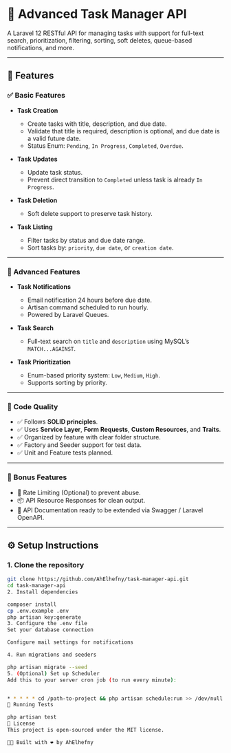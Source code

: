 # 🧠 Advanced Task Manager API

A Laravel 12 RESTful API for managing tasks with support for full-text search, prioritization, filtering, sorting, soft deletes, queue-based notifications, and more.

---

## 🚀 Features

### ✅ Basic Features

- **Task Creation**
  - Create tasks with title, description, and due date.
  - Validate that title is required, description is optional, and due date is a valid future date.
  - Status Enum: `Pending`, `In Progress`, `Completed`, `Overdue`.

- **Task Updates**
  - Update task status.
  - Prevent direct transition to `Completed` unless task is already `In Progress`.

- **Task Deletion**
  - Soft delete support to preserve task history.

- **Task Listing**
  - Filter tasks by status and due date range.
  - Sort tasks by: `priority`, `due date`, or `creation date`.

---

### 🧠 Advanced Features

- **Task Notifications**
  - Email notification 24 hours before due date.
  - Artisan command scheduled to run hourly.
  - Powered by Laravel Queues.

- **Task Search**
  - Full-text search on `title` and `description` using MySQL’s `MATCH...AGAINST`.

- **Task Prioritization**
  - Enum-based priority system: `Low`, `Medium`, `High`.
  - Supports sorting by priority.

---

### 🧪 Code Quality

- ✅ Follows **SOLID principles**.
- ✅ Uses **Service Layer**, **Form Requests**, **Custom Resources**, and **Traits**.
- ✅ Organized by feature with clear folder structure.
- ✅ Factory and Seeder support for test data.
- ✅ Unit and Feature tests planned.

---

### 🎁 Bonus Features

- 🔐 Rate Limiting (Optional) to prevent abuse.
- 📦 API Resource Responses for clean output.
- 🧾 API Documentation ready to be extended via Swagger / Laravel OpenAPI.

---

## ⚙️ Setup Instructions

### 1. Clone the repository

```bash
git clone https://github.com/AhElhefny/task-manager-api.git
cd task-manager-api
2. Install dependencies

composer install
cp .env.example .env
php artisan key:generate
3. Configure the .env file
Set your database connection

Configure mail settings for notifications

4. Run migrations and seeders

php artisan migrate --seed
5. (Optional) Set up Scheduler
Add this to your server cron job (to run every minute):


* * * * * cd /path-to-project && php artisan schedule:run >> /dev/null 2>&1
🧪 Running Tests

php artisan test
📄 License
This project is open-sourced under the MIT license.

👨‍💻 Built with ❤️ by AhElhefny

